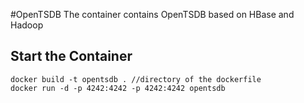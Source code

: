 #OpenTSDB
The container contains OpenTSDB based on HBase and Hadoop

## Start the Container
```
docker build -t opentsdb . //directory of the dockerfile
docker run -d -p 4242:4242 -p 4242:4242 opentsdb 
```
